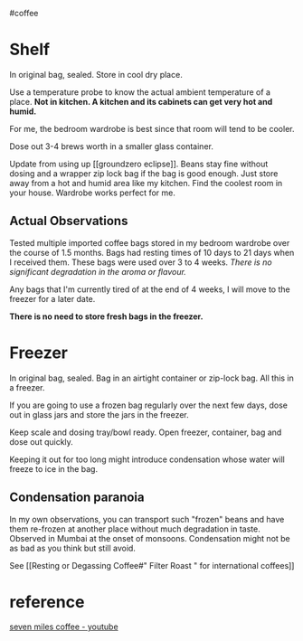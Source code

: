 #coffee 
# Shelf
In original bag, sealed. Store in cool dry place. 

Use a temperature probe to know the actual ambient temperature of a place.
**Not in kitchen.  A kitchen and its cabinets can get very hot and humid.**

For me, the bedroom wardrobe is best since that room will tend to be cooler.

Dose out 3-4 brews worth in a smaller glass container.

Update from using up [[groundzero eclipse]]. Beans stay fine without dosing and a wrapper zip lock bag if the bag is good enough. Just store away from a hot and humid area like my kitchen. Find the coolest room in your house. Wardrobe works perfect for me. 

## Actual Observations
Tested multiple imported coffee bags  stored in my bedroom wardrobe over the course of 1.5 months. Bags had resting times of 10 days to 21 days when I received them. These bags were used over 3 to 4 weeks. 
*There is no significant degradation in the aroma or flavour.* 

Any bags that I'm currently tired of at the end of 4 weeks, I will move to the freezer for a later date.

**There is no need to store fresh bags in the freezer.**

# Freezer
In original bag, sealed. Bag in an airtight container or zip-lock bag. All this in a freezer.

If you are going to use a frozen bag regularly over the next few days, dose out in glass jars and store the jars in the freezer.

Keep scale and dosing tray/bowl ready.
Open freezer, container, bag and dose out quickly.

Keeping it out for too long might introduce condensation whose water will freeze to ice in the bag.

## Condensation paranoia
In my own observations, you can transport such "frozen" beans and have them re-frozen at another place without much degradation in taste. Observed in Mumbai at the onset of monsoons.
Condensation might not be as bad as you think but still avoid.

See [[Resting or Degassing Coffee#" Filter Roast " for international coffees]]
# reference
[seven miles coffee - youtube](https://youtu.be/PcQIIeaYmRE?si=ScpDP7A4EI8RRdml)